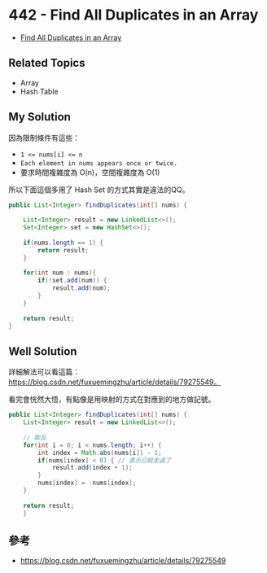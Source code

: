 # 442 - Find All Duplicates in an Array

* [Find All Duplicates in an Array](https://leetcode.com/problems/find-all-duplicates-in-an-array/)

## Related Topics
* Array
* Hash Table

## My Solution
因為限制條件有這些：
* `1 <= nums[i] <= n`
* `Each element in nums appears once or twice.`
* 要求時間複雜度為 O(n)，空間複雜度為 O(1)

所以下面這個多用了 Hash Set 的方式其實是違法的QQ。

```java
public List<Integer> findDuplicates(int[] nums) {
		
    List<Integer> result = new LinkedList<>();
    Set<Integer> set = new HashSet<>();
    
    if(nums.length == 1) {
        return result;
    }
    
    for(int num : nums){
        if(!set.add(num)) {
            result.add(num);
        }
    }
    
    return result;
}
```

## Well Solution
詳細解法可以看這篇：https://blog.csdn.net/fuxuemingzhu/article/details/79275549。

看完會恍然大悟，有點像是用映射的方式在對應到的地方做記號。

```java
public List<Integer> findDuplicates(int[] nums) {
    List<Integer> result = new LinkedList<>();
    
    // 取反
    for(int i = 0; i < nums.length; i++) {
        int index = Math.abs(nums[i]) - 1;
        if(nums[index] < 0) { // 表示已經走過了
            result.add(index + 1);
        }
        nums[index] = -nums[index];
    }
    
    return result;
    }
```

## 參考
* https://blog.csdn.net/fuxuemingzhu/article/details/79275549

